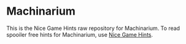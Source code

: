 # Machinarium

This is the Nice Game Hints raw repository for Machinarium. To read spooiler free hints for Machinarium, use [Nice Game Hints](http://www.nicegamehints.com/guide/machinarium/).
